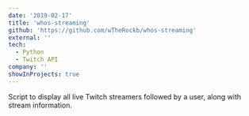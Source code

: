 ```yaml
---
date: '2019-02-17'
title: 'whos-streaming'
github: 'https://github.com/wTheRockb/whos-streaming'
external: ''
tech:
  - Python
  - Twitch API
company: ''
showInProjects: true
---
```


Script to display all live Twitch streamers followed by a user, along with stream information.

